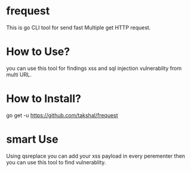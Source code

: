 # frequest
This is go CLI tool for send fast Multiple  get HTTP request.

# How to Use?
you can use this tool for findings xss and sql injection vulnerablity from multi URL.

# How to Install?
go get -u https://github.com/takshal/frequest


# smart Use
Using qsreplace you can add your xss payload in every perementer then you can use this tool to find vulnerablity.
